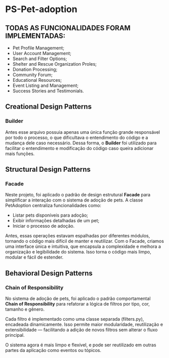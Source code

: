 # PS-Pet-adoption

## TODAS AS FUNCIONALIDADES FORAM IMPLEMENTADAS:
- Pet Profile Management;
- User Account Management;
- Search and Filter Options;
- Shelter and Rescue Organization Proles;
- Donation Processing;
- Community Forum;
- Educational Resources;
- Event Listing and Management;
- Success Stories and Testimonials.

## Creational Design Patterns
### Builder
Antes esse arquivo possuia apenas uma única função grande responsável por todo o processo, o que dificultava o entendimento do código e a mudança dele caso necessário. Dessa forma, o **Builder** foi utilizado para facilitar o entendimento e modificação do código caso queira adicionar mais funções.
  
## Structural Design Patterns
### Facade
Neste projeto, foi aplicado o padrão de design estrutural **Facade** para simplificar a interação com o sistema de adoção de pets. A classe PetAdoption centraliza funcionalidades como:
  - Listar pets disponíveis para adoção;
  - Exibir informações detalhadas de um pet;
  - Iniciar o processo de adoção.
  
  Antes, essas operações estavam espalhadas por diferentes módulos, tornando o código mais difícil de manter e reutilizar. Com o Facade, criamos uma interface única e intuitiva, que encapsula a complexidade e   melhora a organização e legibilidade do sistema. Isso torna o código mais limpo, modular e fácil de estender.

## Behavioral Design Patterns
### Chain of Responsibility

No sistema de adoção de pets, foi aplicado o padrão comportamental **Chain of Responsibility** para refatorar a lógica de filtros por tipo, cor, tamanho e gênero.

Cada filtro é implementado como uma classe separada (filters.py), encadeada dinamicamente. Isso permite maior modularidade, reutilização e extensibilidade — facilitando a adição de novos filtros sem alterar o fluxo principal.

O sistema agora é mais limpo e flexível, e pode ser reutilizado em outras partes da aplicação como eventos ou tópicos.


